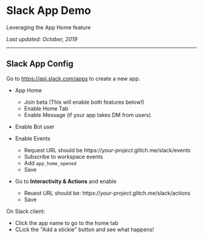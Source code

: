 # Slack App Demo 
Leveraging the App Home feature

_Last updated: October, 2019_

---

## Slack App Config

Go to https://api.slack.com/apps to create a new app. 

- App Home
  - Join beta (This will enable both features below!)
  - Enable Home Tab
  - Enable Message (if your app takes DM from users)
  
- Enable Bot user

- Enable Events
  - Request URL should be https://*your-project*.glitch.me/slack/events
  - Subscribe to workspace events
  - Add `app_home_opened`
  - Save
  
- Go to **Interactivity & Actions** and enable
  - Reuest URL should be: https://*your-project*.glitch.me/slack/actions
  - Save
  
  
On Slack client:
  - Click the app name to go to the home tab
  - CLick the "Add a stickie" button and see what happens!
  